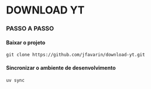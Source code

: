 # DOWNLOAD YT

### PASSO A PASSO

#### Baixar o projeto

```
git clone https://github.com/jfavarin/download-yt.git
```

#### Sincronizar o ambiente de desenvolvimento

```
uv sync
```
